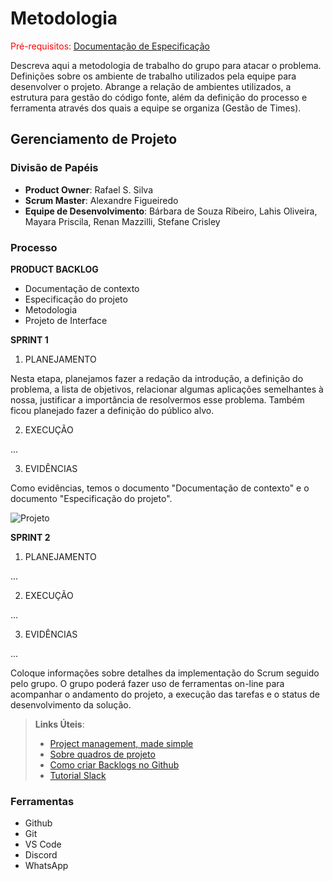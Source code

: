 
# Metodologia

<span style="color:red">Pré-requisitos: <a href="2-Especificação do Projeto.md"> Documentação de Especificação</a></span>

Descreva aqui a metodologia de trabalho do grupo para atacar o problema. Definições sobre os ambiente de trabalho utilizados pela  equipe para desenvolver o projeto. Abrange a relação de ambientes utilizados, a estrutura para gestão do código fonte, além da definição do processo e ferramenta através dos quais a equipe se organiza (Gestão de Times).


## Gerenciamento de Projeto

### Divisão de Papéis
 
- **Product Owner**: Rafael S. Silva
- **Scrum Master**: Alexandre Figueiredo 
- **Equipe de Desenvolvimento**: Bárbara de Souza Ribeiro, Lahis Oliveira, Mayara Priscila, Renan Mazzilli, Stefane Crisley

### Processo

**PRODUCT BACKLOG**

- Documentação de contexto
- Especificação do projeto
- Metodologia
- Projeto de Interface

**SPRINT 1**

1. PLANEJAMENTO

Nesta etapa, planejamos fazer a redação da introdução, a definição do problema, a lista de objetivos, relacionar algumas aplicações semelhantes à nossa, justificar a importância de resolvermos esse problema. Também ficou planejado fazer a definição do público alvo.

2. EXECUÇÃO

...

3. EVIDÊNCIAS

Como evidências, temos o documento "Documentação de contexto" e o documento "Especificação do projeto".

![Projeto](https://user-images.githubusercontent.com/48370523/233673099-ada7728d-e294-462a-a66a-305266948585.PNG)


**SPRINT 2**

1. PLANEJAMENTO

...

2. EXECUÇÃO

...

3. EVIDÊNCIAS

...



Coloque  informações sobre detalhes da implementação do Scrum seguido pelo grupo. O grupo poderá fazer uso de ferramentas on-line para acompanhar o andamento do projeto, a execução das tarefas e o status de desenvolvimento da solução.
 
> **Links Úteis**:
> - [Project management, made simple](https://github.com/features/project-management/)
> - [Sobre quadros de projeto](https://docs.github.com/pt/github/managing-your-work-on-github/about-project-boards)
> - [Como criar Backlogs no Github](https://www.youtube.com/watch?v=RXEy6CFu9Hk)
> - [Tutorial Slack](https://slack.com/intl/en-br/)

### Ferramentas

- Github
- Git
- VS Code
- Discord
- WhatsApp
